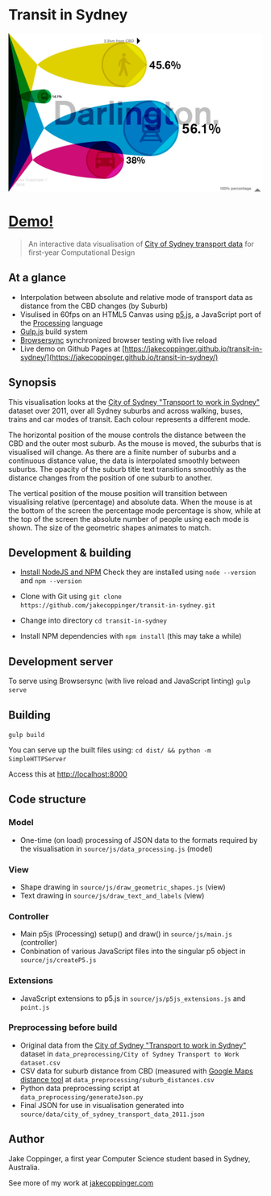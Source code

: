 Transit in Sydney
=================

[![Screenshot of darlington](https://raw.githubusercontent.com/jakecoppinger/transit-in-sydney/master/compressed_darlington_screenshot.png)](https://jakecoppinger.github.io/transit-in-sydney/)

# [Demo!](https://jakecoppinger.github.io/transit-in-sydney/)

> An interactive data visualisation of [City of Sydney transport data](http://profile.id.com.au/sydney/travel-to-work) for first-year Computational Design

At a glance
-----------
- Interpolation between absolute and relative mode of transport data as distance from the CBD changes (by Suburb)
- Visulised in 60fps on an HTML5 Canvas using [p5.js](p5js.org), a JavaScript port of the [Processing](https://processing.org/) language
- [Gulp.js](http://gulpjs.com/) build system
- [Browsersync](https://www.browsersync.io/) synchronized browser testing with live reload
- Live demo on Github Pages at [https://jakecoppinger.github.io/transit-in-sydney/](https://jakecoppinger.github.io/transit-in-sydney/)

Synopsis
---------------------
This visualisation looks at the [City of Sydney "Transport to work in Sydney"](http://profile.id.com.au/sydney/travel-to-work) dataset over 2011, over all Sydney suburbs and across walking, buses, trains  and car modes of transit. Each colour represents a different mode. 

The horizontal position of the mouse controls the distance between the CBD and the outer most suburb. As the mouse is moved, the suburbs that is visualised will change. As there are a finite number of suburbs and a continuous distance value, the data is interpolated smoothly between suburbs. The opacity of the suburb title text transitions smoothly as the distance changes from the position of one suburb to another.

The vertical position of the mouse position will transition between visualising relative (percentage) and absolute data. When the mouse is at the bottom of the screen the percentage mode percentage is show, while at the top of the screen the absolute number of people using each mode is shown. The size of the geometric shapes animates to match.

Development & building
----------------------
- [Install NodeJS and NPM](https://nodejs.org/en/)
Check they are installed using `node --version` and `npm --version`

- Clone with Git using `git clone https://github.com/jakecoppinger/transit-in-sydney.git`
- Change into directory `cd transit-in-sydney`

- Install NPM dependencies with `npm install` (this may take a while)

## Development server
To serve using Browsersync (with live reload and JavaScript linting) `gulp serve`

## Building
`gulp build`

You can serve up the built files using: `cd dist/ && python -m SimpleHTTPServer`

Access this at [http://localhost:8000](http://localhost:8000)


Code structure
--------------
### Model
- One-time (on load) processing of JSON data to the formats required by the visualisation in `source/js/data_processing.js` (model)

### View
- Shape drawing in `source/js/draw_geometric_shapes.js` (view)
- Text drawing in `source/js/draw_text_and_labels` (view)

### Controller
- Main p5js (Processing) setup() and draw() in `source/js/main.js` (controller)
- Conbination of various JavaScript files into the singular p5 object in `source/js/createP5.js`

### Extensions
- JavaScript extensions to p5.js in `source/js/p5js_extensions.js` and `point.js`

### Preprocessing before build
- Original data from the [City of Sydney "Transport to work in Sydney"](http://profile.id.com.au/sydney/travel-to-work) dataset in `data_preprocessing/City of Sydney Transport to Work dataset.csv`
- CSV data for suburb distance from CBD (measured with [Google Maps distance tool](https://support.google.com/maps/answer/1628031?co=GENIE.Platform%3DDesktop&hl=en) at `data_preprocessing/suburb_distances.csv`
- Python data preprocessing script at `data_preprocessing/generateJson.py`
- Final JSON for use in visualisation generated into `source/data/city_of_sydney_transport_data_2011.json`


Author
------
Jake Coppinger, a first year Computer Science student based in Sydney, Australia.

See more of my work at [jakecoppinger.com](http://www.jakecoppinger.com)
